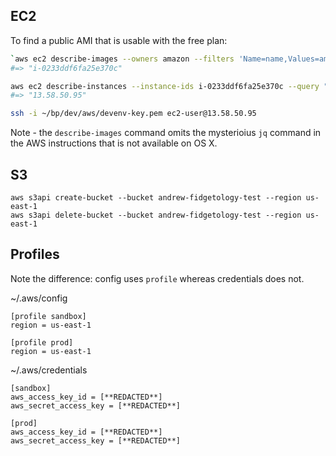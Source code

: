 ## EC2

To find a public AMI that is usable with the free plan:

```bash
`aws ec2 describe-images --owners amazon --filters 'Name=name,Values=amzn2-ami-hvm-2.0.????????-x86_64-gp2' 'Name=state,Values=available' --output json`
#=> "i-0233ddf6fa25e370c"

aws ec2 describe-instances --instance-ids i-0233ddf6fa25e370c --query "Reservations[0].Instances[0].PublicIpAddress"
#=> "13.58.50.95"

ssh -i ~/bp/dev/aws/devenv-key.pem ec2-user@13.58.50.95
```

Note - the `describe-images` command omits the mysterioius `jq` command in the AWS instructions that is not available on OS X.

## S3

```
aws s3api create-bucket --bucket andrew-fidgetology-test --region us-east-1
aws s3api delete-bucket --bucket andrew-fidgetology-test --region us-east-1
```

## Profiles

Note the difference: config uses `profile` whereas credentials does not.

~/.aws/config  
```
[profile sandbox]
region = us-east-1

[profile prod]
region = us-east-1
```

~/.aws/credentials  
```
[sandbox]
aws_access_key_id = [**REDACTED**]
aws_secret_access_key = [**REDACTED**]

[prod]
aws_access_key_id = [**REDACTED**]
aws_secret_access_key = [**REDACTED**]
```
